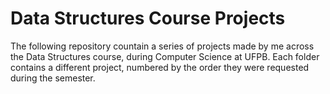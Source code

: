 # Data Structures Course Projects

The following repository countain a series of projects made by me across the Data Structures course, during Computer Science at UFPB. Each folder contains a different project, numbered by the order they were requested during the semester.
